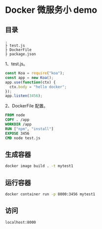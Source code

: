 # Docker 微服务小 demo

## 目录

```dir
.
├ test.js
├ DockerFile
├ package.json
```

1、test.js。

```js
const Koa = require("koa");
const app = new Koa();
app.use(function(ctx) {
  ctx.body = "hello docker";
});
app.listen(3456);
```

2、DockerFile 配置。

```dockerfile
FROM node
COPY . /app
WORKDIR /app
RUN ["npm", "install"]
EXPOSE 3456
CMD node test.js
```

## 生成容器

```sh
docker image build . -t mytest1
```

## 运行容器

```sh
docker container run -p 8000:3456 mytest1
```

## 访问

```
localhost:8000
```
